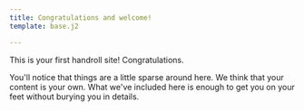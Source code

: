 ```yaml
---
title: Congratulations and welcome!
template: base.j2

---
```

This is your first handroll site! Congratulations.

You'll notice that things are a little sparse around here.
We think that your content is your own.
What we've included here is enough to get you on
your feet without burying you in details.
